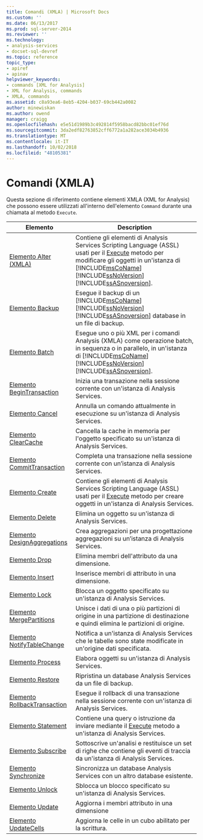 ```yaml
---
title: Comandi (XMLA) | Microsoft Docs
ms.custom: ''
ms.date: 06/13/2017
ms.prod: sql-server-2014
ms.reviewer: ''
ms.technology:
- analysis-services
- docset-sql-devref
ms.topic: reference
topic_type:
- apiref
- apinav
helpviewer_keywords:
- commands [XML for Analysis]
- XML for Analysis, commands
- XMLA, commands
ms.assetid: c8a93ea6-8eb5-4204-b037-69cb442a0082
author: minewiskan
ms.author: owend
manager: craigg
ms.openlocfilehash: e5e51d1989b3c492814f5958bacd82bbc01ef76d
ms.sourcegitcommit: 3da2edf82763852cff6772a1a282ace3034b4936
ms.translationtype: MT
ms.contentlocale: it-IT
ms.lasthandoff: 10/02/2018
ms.locfileid: "48105381"
---
```

# <a name="commands-xmla"></a>Comandi (XMLA)
  Questa sezione di riferimento contiene elementi XMLA (XML for Analysis) che possono essere utilizzati all'interno dell'elemento `Command` durante una chiamata al metodo `Execute`.  
  
|Elemento|Description|  
|-------------|-----------------|  
|[Elemento Alter (XMLA)](alter-element-xmla.md)|Contiene gli elementi di Analysis Services Scripting Language (ASSL) usati per il [Execute](../xml-elements-methods-execute.md) metodo per modificare gli oggetti in un'istanza di [!INCLUDE[msCoName](../../../includes/msconame-md.md)] [!INCLUDE[ssNoVersion](../../../includes/ssnoversion-md.md)] [!INCLUDE[ssASnoversion](../../../includes/ssasnoversion-md.md)].|  
|[Elemento Backup](backup-element-xmla.md)|Esegue il backup di un [!INCLUDE[msCoName](../../../includes/msconame-md.md)] [!INCLUDE[ssNoVersion](../../../includes/ssnoversion-md.md)] [!INCLUDE[ssASnoversion](../../../includes/ssasnoversion-md.md)] database in un file di backup.|  
|[Elemento Batch](batch-element-xmla.md)|Esegue uno o più XML per i comandi Analysis (XMLA) come operazione batch, in sequenza o in parallelo, in un'istanza di [!INCLUDE[msCoName](../../../includes/msconame-md.md)] [!INCLUDE[ssNoVersion](../../../includes/ssnoversion-md.md)] [!INCLUDE[ssASnoversion](../../../includes/ssasnoversion-md.md)].|  
|[Elemento BeginTransaction](begintransaction-element-xmla.md)|Inizia una transazione nella sessione corrente con un'istanza di Analysis Services.|  
|[Elemento Cancel](cancel-element-xmla.md)|Annulla un comando attualmente in esecuzione su un'istanza di Analysis Services.|  
|[Elemento ClearCache](clearcache-element-xmla.md)|Cancella la cache in memoria per l'oggetto specificato su un'istanza di Analysis Services.|  
|[Elemento CommitTransaction](committransaction-element-xmla.md)|Completa una transazione nella sessione corrente con un’istanza di Analysis Services.|  
|[Elemento Create](create-element-xmla.md)|Contiene gli elementi di Analysis Services Scripting Language (ASSL) usati per il [Execute](../xml-elements-methods-execute.md) metodo per creare oggetti in un'istanza di Analysis Services.|  
|[Elemento Delete](delete-element-xmla.md)|Elimina un oggetto su un'istanza di Analysis Services.|  
|[Elemento DesignAggregations](designaggregations-element-xmla.md)|Crea aggregazioni per una progettazione aggregazioni su un’istanza di Analysis Services.|  
|[Elemento Drop](drop-element-xmla.md)|Elimina membri dell'attributo da una dimensione.|  
|[Elemento Insert](insert-element-xmla.md)|Inserisce membri di attributo in una dimensione.|  
|[Elemento Lock](lock-element-xmla.md)|Blocca un oggetto specificato su un'istanza di Analysis Services.|  
|[Elemento MergePartitions](mergepartitions-element-xmla.md)|Unisce i dati di una o più partizioni di origine in una partizione di destinazione e quindi elimina le partizioni di origine.|  
|[Elemento NotifyTableChange](notifytablechange-element-xmla.md)|Notifica a un'istanza di Analysis Services che le tabelle sono state modificate in un'origine dati specificata.|  
|[Elemento Process](process-element-xmla.md)|Elabora oggetti su un'istanza di Analysis Services.|  
|[Elemento Restore](restore-element-xmla.md)|Ripristina un database Analysis Services da un file di backup.|  
|[Elemento RollbackTransaction](rollbacktransaction-element-xmla.md)|Esegue il rollback di una transazione nella sessione corrente con un'istanza di Analysis Services.|  
|[Elemento Statement](statement-element-xmla.md)|Contiene una query o istruzione da inviare mediante il [Execute](../xml-elements-methods-execute.md) metodo a un'istanza di Analysis Services.|  
|[Elemento Subscribe](subscribe-element-xmla.md)|Sottoscrive un'analisi e restituisce un set di righe che contiene gli eventi di traccia da un'istanza di Analysis Services.|  
|[Elemento Synchronize](synchronize-element-xmla.md)|Sincronizza un database Analysis Services con un altro database esistente.|  
|[Elemento Unlock](unlock-element-xmla.md)|Sblocca un blocco specificato su un'istanza di Analysis Services.|  
|[Elemento Update](../xml-elements-commands/update-element-xmla.md)|Aggiorna i membri attributo in una dimensione|  
|[Elemento UpdateCells](updatecells-element-xmla.md)|Aggiorna le celle in un cubo abilitato per la scrittura.|  
  
  
